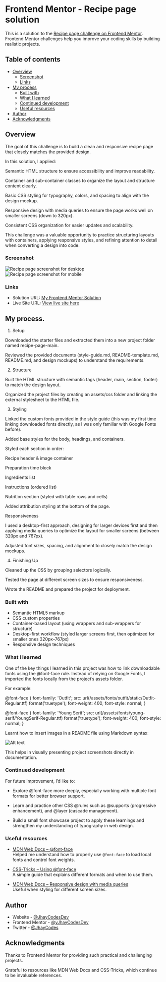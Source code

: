 # Frontend Mentor - Recipe page solution

This is a solution to the [Recipe page challenge on Frontend Mentor](https://www.frontendmentor.io/challenges/recipe-page-KiTsR8QQKm). Frontend Mentor challenges help you improve your coding skills by building realistic projects. 

## Table of contents

- [Overview](#overview)
  - [Screenshot](#screenshot)
  - [Links](#links)
- [My process](#my-process)
  - [Built with](#built-with)
  - [What I learned](#what-i-learned)
  - [Continued development](#continued-development)
  - [Useful resources](#useful-resources)
- [Author](#author)
- [Acknowledgments](#acknowledgments)

## Overview
The goal of this challenge is to build a clean and responsive recipe page that closely matches the provided design.

In this solution, I applied:

Semantic HTML structure to ensure accessibility and improve readability.

Container and sub-container classes to organize the layout and structure content clearly.

Basic CSS styling for typography, colors, and spacing to align with the design mockup.

Responsive design with media queries to ensure the page works well on smaller screens (down to 320px).

Consistent CSS organization for easier updates and scalability.

This challenge was a valuable opportunity to practice structuring layouts with containers, applying responsive styles, and refining attention to detail when converting a design into code.

### Screenshot

![Recipe page screenshot for desktop](./Screenshot%202025-09-02%20at%2017-53-42%20Frontend%20Mentor%20Recipe%20page.png)
![Recipe page screenshot for mobile](./Screenshot%202025-09-02%20at%2017-54-06%20Frontend%20Mentor%20Recipe%20page.png)

### Links

- Solution URL: [My Frontend Mentor Solution](http://127.0.0.1:5500/index.html)
- Live Site URL: [View live site here](https://JhayCodesDev.github.io/Recipe-Page-Main/)

## My process.
1. Setup

Downloaded the starter files and extracted them into a new project folder named recipe-page-main.

Reviewed the provided documents (style-guide.md, README-template.md, README.md, and design mockups) to understand the requirements.

2. Structure

Built the HTML structure with semantic tags (header, main, section, footer) to match the design layout.

Organized the project files by creating an assets/css folder and linking the external stylesheet to the HTML file.

3. Styling

Linked the custom fonts provided in the style guide (this was my first time linking downloaded fonts directly, as I was only familiar with Google Fonts before).

Added base styles for the body, headings, and containers.

Styled each section in order:

Recipe header & image container

Preparation time block

Ingredients list

Instructions (ordered list)

Nutrition section (styled with table rows and cells)

Added attribution styling at the bottom of the page.

Responsiveness

I used a desktop-first approach, designing for larger devices first and then applying media queries to optimize the layout for smaller screens (between 320px and 767px).

Adjusted font sizes, spacing, and alignment to closely match the design mockups.

4. Finishing Up

Cleaned up the CSS by grouping selectors logically.

Tested the page at different screen sizes to ensure responsiveness.

Wrote the README and prepared the project for deployment.

### Built with

- Semantic HTML5 markup  
- CSS custom properties  
- Container-based layout (using wrappers and sub-wrappers for structure)  
- Desktop-first workflow (styled larger screens first, then optimized for smaller ones 320px–767px)  
- Responsive design techniques 


### What I learned

One of the key things I learned in this project was how to link downloadable fonts using the @font-face rule.
Instead of relying on Google Fonts, I imported the fonts locally from the project’s assets folder.

For example:

@font-face {
  font-family: 'Outfit';
  src: url(/assets/fonts/outfit/static/Outfit-Regular.ttf) format('truetype');
  font-weight: 400;
  font-style: normal;
}

@font-face {
  font-family: 'Young Serif';
  src: url(/assets/fonts/young-serif/YoungSerif-Regular.ttf) format('truetype');
  font-weight: 400;
  font-style: normal;
}

Learnt how to insert images in a README file using Markdown syntax:

![Alt text](./path-to-image.png)

This helps in visually presenting project screenshots directly in documentation.


### Continued development

For future improvement, I’d like to:

- Explore @font-face more deeply, especially working with multiple font formats for better browser support.

- Learn and practice other CSS @rules such as  @supports (progressive enhancement), and @layer (cascade management).

- Build a small font showcase project to apply these learnings and strengthen my understanding of typography in web design.


### Useful resources
- [MDN Web Docs – @font-face](https://developer.mozilla.org/en-US/docs/Web/CSS/@font-face)  
  Helped me understand how to properly use `@font-face` to load local fonts and control font weights.  

- [CSS-Tricks – Using @font-face](https://css-tricks.com/snippets/css/using-font-face/)  
  A simple guide that explains different formats and when to use them.  

- [MDN Web Docs – Responsive design with media queries](https://developer.mozilla.org/en-US/docs/Learn/CSS/CSS_layout/Media_queries)  
  Useful when styling for different screen sizes.  


## Author

- Website - [@JhayCodesDev](https://github.com/JhayCodesDev)
- Frontend Mentor - [@yJhayCodesDev](https://www.frontendmentor.io/profile/JhayCodesDev)
- Twitter - [@JhayCodes](https://www.twitter.com/JhayCodes)

## Acknowledgments
Thanks to Frontend Mentor for providing such practical and challenging projects.

Grateful to resources like MDN Web Docs and CSS-Tricks, which continue to be invaluable references.
